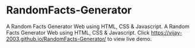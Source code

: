 # RandomFacts-Generator
A Random Facts Generator Web using HTML, CSS &amp; Javascript.
A Random Facts Generator Web using HTML, CSS &amp; Javascript.
Click https://vijay-2003.github.io/RandomFacts-Generator/ to view live demo.
